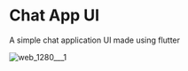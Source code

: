 # Chat App UI

A simple chat application UI made using flutter


![web_1280___1](https://user-images.githubusercontent.com/42151354/129224598-37cc13a3-c390-4575-bd66-ca70f0d16f00.png)

